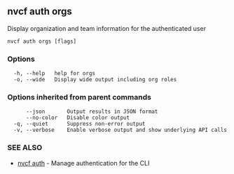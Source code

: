 ## nvcf auth orgs

Display organization and team information for the authenticated user

```
nvcf auth orgs [flags]
```

### Options

```
  -h, --help   help for orgs
  -o, --wide   Display wide output including org roles
```

### Options inherited from parent commands

```
      --json       Output results in JSON format
      --no-color   Disable color output
  -q, --quiet      Suppress non-error output
  -v, --verbose    Enable verbose output and show underlying API calls
```

### SEE ALSO

* [nvcf auth](nvcf_auth.md)	 - Manage authentication for the CLI

